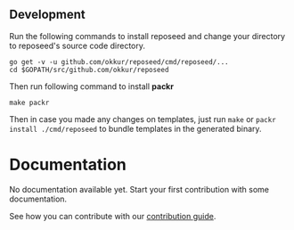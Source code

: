 <!--
Copyright 2017 - The RepoSeed authors
This work is licensed under a Creative Commons Attribution-ShareAlike 4.0 International License;
you may not use this file except in compliance with the License.
You may obtain a copy of the License at
    https://creativecommons.org/licenses/by-sa/4.0/legalcode
Unless required by applicable law or agreed to in writing, documentation
distributed under the License is distributed on an "AS IS" BASIS,
WITHOUT WARRANTIES OR CONDITIONS OF ANY KIND, either express or implied.
See the License for the specific language governing permissions and
limitations under the License.
-->


## Development
Run the following commands to install reposeed and change your directory to reposeed's source code directory.
```
go get -v -u github.com/okkur/reposeed/cmd/reposeed/...
cd $GOPATH/src/github.com/okkur/reposeed
```

Then run following command to install **packr**
```
make packr
```

Then in case you made any changes on templates, just run ```make``` or ```packr install ./cmd/reposeed``` to bundle templates in the generated binary.
# Documentation

No documentation available yet. Start your first contribution with some documentation.

See how you can contribute with our [contribution guide](/CONTRIBUTING.md).
